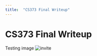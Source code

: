 ```yaml
---
title:  "CS373 Final Writeup"
---
```


# CS373 Final Writeup   

Testing image
![invite]({{site.url}}/assets/invite_code/inviteapi.png?raw=true "TestTitle")